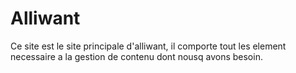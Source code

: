 # Alliwant

Ce site est le site principale d'alliwant, il comporte tout les element necessaire a la gestion de contenu dont nousq avons besoin.
